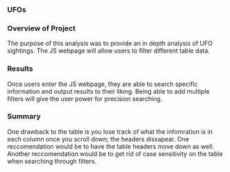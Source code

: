 ### UFOs


### Overview of Project
The purpose of this analysis was to provide an in depth analysis of UFO sightings. The JS webpage will allow users to filter different table data.

### Results
Once users enter the JS webpage, they are able to search specific information and output results to their liking. Being able to add multiple filters will give the user power for precision searching.

### Summary
One drawback to the table is you lose track of what the infomration is in each column once you scroll down; the headers dissapear. 
One reccomendation would be to have the table headers move down as well. Another reccomendation would be to get rid of case sensitivity on the table when searching through filters. 